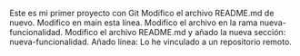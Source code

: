 Este es mi primer proyecto con Git
Modifico el archivo README.md de nuevo. Modifico en main esta línea. Modifico el archivo en la rama nueva-funcionalidad.
Modifico el archivo README.md y añado la nueva sección: nueva-funcionalidad.
Añado línea: Lo he vinculado a un repositorio remoto.

